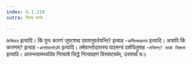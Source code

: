```yaml
---
index: 6.1.210
sutra: नित्यं मन्त्रे

---
```

   `केचिदत्र` इत्यादि। किं पुनः कारणं जुष्टशब्द एवावनुवर्तयन्ति? इत्याह -`अर्पितशब्दस्य` इत्यादि। अत्रापि किं कारणम्? इत्याह -`अन्तोदात्तोऽपि` इत्यादि। तमेवान्तोदात्तस्य पाठमन्त्रं दर्शयितुमाह -`तस्मिन्? साकं त्रिशता` इत्यादि। आरम्भसामर्थ्यादेव नित्यत्वे सिद्धे नित्यग्रहणं विस्पष्टार्थम्, उत्तरार्थं च॥